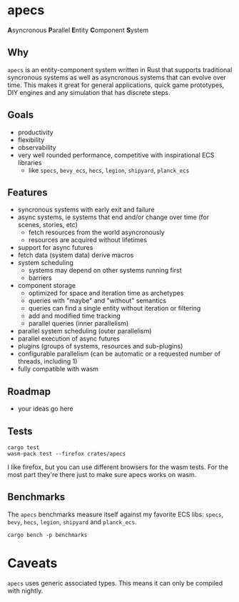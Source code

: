 # apecs
**A**syncronous **P**arallel **E**ntity **C**omponent **S**ystem

## Why
`apecs` is an entity-component system written in Rust that supports traditional syncronous
systems as well as asyncronous systems that can evolve over time. This makes it great for
general applications, quick game prototypes, DIY engines and any simulation that has discrete
steps.

## Goals
* productivity
* flexibility
* observability
* very well rounded performance, competitive with inspirational ECS libraries
  - like `specs`, `bevy_ecs`, `hecs`, `legion`, `shipyard`, `planck_ecs`

## Features
- syncronous systems with early exit and failure
- async systems, ie systems that end and/or change over time (for scenes, stories, etc)
  - fetch resources from the world asyncronously
  - resources are acquired without lifetimes
- support for async futures
- fetch data (system data) derive macros
- system scheduling
  - systems may depend on other systems running first
  - barriers
- component storage
  - optimized for space and iteration time as archetypes
  - queries with "maybe" and "without" semantics
  - queries can find a single entity without iteration or filtering
  - add and modified time tracking
  - parallel queries (inner parallelism)
- parallel system scheduling (outer parallelism)
- parallel execution of async futures
- plugins (groups of systems, resources and sub-plugins)
- configurable parallelism (can be automatic or a requested number of threads, including 1)
- fully compatible with wasm

## Roadmap
- your ideas go here

## Tests
```
cargo test
wasm-pack test --firefox crates/apecs
```

I like firefox, but you can use different browsers for the wasm tests. For the most part they're there
just to make sure apecs works on wasm.

## Benchmarks
The `apecs` benchmarks measure itself against my favorite ECS libs:
`specs`, `bevy`, `hecs`, `legion`, `shipyard` and `planck_ecs`.

```
cargo bench -p benchmarks
```

# Caveats
`apecs` uses generic associated types. This means it can only be compiled with nightly.
